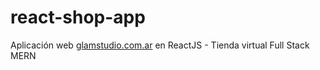 # react-shop-app
Aplicación web [glamstudio.com.ar] en ReactJS - Tienda virtual Full Stack MERN


 [glamstudio.com.ar]: <http://glamstudio.com.ar>